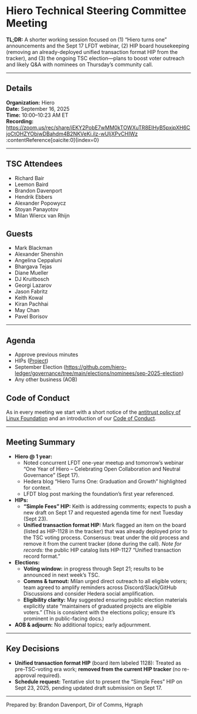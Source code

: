 # Hiero Technical Steering Committee Meeting

**TL;DR:** A shorter working session focused on (1) “Hiero turns one” announcements and the Sept 17 LFDT webinar, (2) HIP board housekeeping (removing an already-deployed unified transaction format HIP from the tracker), and (3) the ongoing TSC election—plans to boost voter outreach and likely Q&A with nominees on Thursday’s community call.

---

## Details

**Organization:** Hiero  
**Date:** September 16, 2025  
**Time:** 10:00–10:23 AM ET  
**Recording:** https://zoom.us/rec/share/iEKY2PobE7wMM0kTOWXuTR8EIHyB5pxjpXH6CjoCtOHZYObjwDBahdm4B2NKVeKi.ilz-wUIjXPvCHIWz :contentReference[oaicite:0]{index=0}

---

## TSC Attendees

- Richard Bair  
- Leemon Baird  
- Brandon Davenport  
- Hendrik Ebbers  
- Alexander Popowycz  
- Stoyan Panayotov  
- Milan Wiercx van Rhijn  

## Guests

- Mark Blackman  
- Alexander Shenshin  
- Angelina Ceppaluni  
- Bhargava Tejas  
- Diane Mueller  
- DJ Kruitbosch  
- Georgi Lazarov  
- Jason Fabritz  
- Keith Kowal  
- Kiran Pachhai  
- May Chan  
- Pavel Borisov  

---

## Agenda

- Approve previous minutes
- HIPs ([Project](https://github.com/orgs/hiero-ledger/projects/31/views/1?sortedBy%5Bdirection%5D=asc&sortedBy%5BcolumnId%5D=Status))
- September Election (https://github.com/hiero-ledger/governance/tree/main/elections/nominees/sep-2025-election)
- Any other business (AOB)

## Code of Conduct

As in every meeting we start with a short notice of the [antitrust policy of Linux Foundation](https://www.linuxfoundation.org/legal/antitrust-policy) and an introduction of our [Code of Conduct](https://www.lfdecentralizedtrust.org/code-of-conduct).

---

## Meeting Summary

- **Hiero @ 1 year:**  
  - Noted concurrent LFDT one-year meetup and tomorrow’s webinar “One Year of Hiero – Celebrating Open Collaboration and Neutral Governance” (Sept 17).
  - Hedera blog “Hiero Turns One: Graduation and Growth” highlighted for context.
  - LFDT blog post marking the foundation’s first year referenced.
- **HIPs:**  
  - **“Simple Fees” HIP:** Keith is addressing comments; expects to push a new draft on Sept 17 and requested agenda time for next Tuesday (Sept 23).  
  - **Unified transaction format HIP:** Mark flagged an item on the board (listed as HIP-1128 in the tracker) that was already deployed prior to the TSC voting process. Consensus: treat under the old process and remove it from the current tracker (done during the call). _Note for records:_ the public HIP catalog lists HIP-1127 “Unified transaction record format.”
- **Elections:**  
  - **Voting window:** in progress through Sept 21; results to be announced in next week’s TSC.  
  - **Comms & turnout:** Milan urged direct outreach to all eligible voters; team agreed to amplify reminders across Discord/Slack/GitHub Discussions and consider Hedera social amplification.  
  - **Eligibility clarity:** May suggested ensuring public election materials explicitly state “maintainers of graduated projects are eligible voters.” (This is consistent with the elections policy; ensure it’s prominent in public-facing docs.)  
- **AOB & adjourn:** No additional topics; early adjournment.

---

## Key Decisions

- **Unified transaction format HIP** (board item labeled 1128): Treated as pre-TSC-voting era work; **removed from the current HIP tracker** (no re-approval required).  
- **Schedule request:** Tentative slot to present the “Simple Fees” HIP on Sept 23, 2025, pending updated draft submission on Sept 17.

---

Prepared by: Brandon Davenport, Dir of Comms, Hgraph

